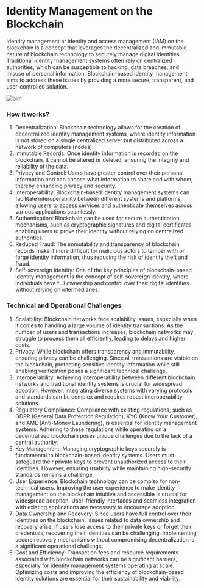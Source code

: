 # Identity Management on the Blockchain

Identity management or identity and access management (IAM) on the blockchain is a concept that leverages the decentralized and immutable nature of blockchain technology to securely manage digital identities. Traditional identity management systems often rely on centralized authorities, which can be susceptible to hacking, data breaches, and misuse of personal information. Blockchain-based identity management aims to address these issues by providing a more secure, transparent, and user-controlled solution.

![bim](https://github.com/adeliafebriani/Tijarah-Blockchain-Notes/assets/162258265/dc5c69de-a0b2-405a-84c0-7e2f2f487093)

### How it works?

1. Decentralization: Blockchain technology allows for the creation of decentralized identity management systems, where identity information is not stored on a single centralized server but distributed across a network of computers (nodes).
2. Immutable Records: Once identity information is recorded on the blockchain, it cannot be altered or deleted, ensuring the integrity and reliability of the data.
3. Privacy and Control: Users have greater control over their personal information and can choose what information to share and with whom, thereby enhancing privacy and security.
4. Interoperability: Blockchain-based identity management systems can facilitate interoperability between different systems and platforms, allowing users to access services and authenticate themselves across various applications seamlessly.
5. Authentication: Blockchain can be used for secure authentication mechanisms, such as cryptographic signatures and digital certificates, enabling users to prove their identity without relying on centralized authorities.
6. Reduced Fraud: The immutability and transparency of blockchain records make it more difficult for malicious actors to tamper with or forge identity information, thus reducing the risk of identity theft and fraud.
7. Self-sovereign Identity: One of the key principles of blockchain-based identity management is the concept of self-sovereign identity, where individuals have full ownership and control over their digital identities without relying on intermediaries.

### Technical and Operational Challenges

1. Scalability: Blockchain networks face scalability issues, especially when it comes to handling a large volume of identity transactions. As the number of users and transactions increases, blockchain networks may struggle to process them all efficiently, leading to delays and higher costs.
2. Privacy: While blockchain offers transparency and immutability, ensuring privacy can be challenging. Since all transactions are visible on the blockchain, protecting sensitive identity information while still enabling verification poses a significant technical challenge.
3. Interoperability: Achieving interoperability between different blockchain networks and traditional identity systems is crucial for widespread adoption. However, integrating diverse systems with varying protocols and standards can be complex and requires robust interoperability solutions.
4. Regulatory Compliance: Compliance with existing regulations, such as GDPR (General Data Protection Regulation), KYC (Know Your Customer), and AML (Anti-Money Laundering), is essential for identity management systems. Adhering to these regulations while operating on a decentralized blockchain poses unique challenges due to the lack of a central authority.
5. Key Management: Managing cryptographic keys securely is fundamental to blockchain-based identity systems. Users must safeguard their private keys to prevent unauthorized access to their identities. However, ensuring usability while maintaining high-security standards remains a challenge.
6. User Experience: Blockchain technology can be complex for non-technical users. Improving the user experience to make identity management on the blockchain intuitive and accessible is crucial for widespread adoption. User-friendly interfaces and seamless integration with existing applications are necessary to encourage adoption.
7. Data Ownership and Recovery: Since users have full control over their identities on the blockchain, issues related to data ownership and recovery arise. If users lose access to their private keys or forget their credentials, recovering their identities can be challenging. Implementing secure recovery mechanisms without compromising decentralization is a significant operational challenge.
8. Cost and Efficiency: Transaction fees and resource requirements associated with blockchain networks can be significant barriers, especially for identity management systems operating at scale. Optimizing costs and improving the efficiency of blockchain-based identity solutions are essential for their sustainability and viability.
